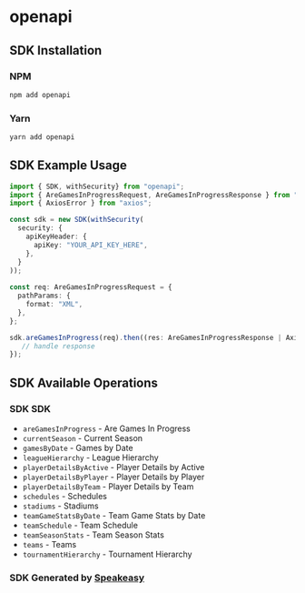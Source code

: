 # openapi

<!-- Start SDK Installation -->
## SDK Installation

### NPM

```bash
npm add openapi
```

### Yarn

```bash
yarn add openapi
```
<!-- End SDK Installation -->

## SDK Example Usage
<!-- Start SDK Example Usage -->
```typescript
import { SDK, withSecurity} from "openapi";
import { AreGamesInProgressRequest, AreGamesInProgressResponse } from "openapi/src/sdk/models/operations";
import { AxiosError } from "axios";

const sdk = new SDK(withSecurity(
  security: {
    apiKeyHeader: {
      apiKey: "YOUR_API_KEY_HERE",
    },
  }
));
    
const req: AreGamesInProgressRequest = {
  pathParams: {
    format: "XML",
  },
};

sdk.areGamesInProgress(req).then((res: AreGamesInProgressResponse | AxiosError) => {
   // handle response
});
```
<!-- End SDK Example Usage -->

<!-- Start SDK Available Operations -->
## SDK Available Operations

### SDK SDK

* `areGamesInProgress` - Are Games In Progress
* `currentSeason` - Current Season
* `gamesByDate` - Games by Date
* `leagueHierarchy` - League Hierarchy
* `playerDetailsByActive` - Player Details by Active
* `playerDetailsByPlayer` - Player Details by Player
* `playerDetailsByTeam` - Player Details by Team
* `schedules` - Schedules
* `stadiums` - Stadiums
* `teamGameStatsByDate` - Team Game Stats by Date
* `teamSchedule` - Team Schedule
* `teamSeasonStats` - Team Season Stats
* `teams` - Teams
* `tournamentHierarchy` - Tournament Hierarchy

<!-- End SDK Available Operations -->

### SDK Generated by [Speakeasy](https://docs.speakeasyapi.dev/docs/using-speakeasy/client-sdks)
